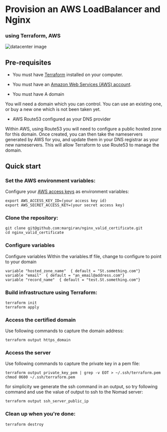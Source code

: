 # Provision an AWS LoadBalancer and Nginx 

### using Terraform, AWS 

![datacenter image](https://github.com/margiran/nginx_valid_certificate/blob/master/diagram/load_balancing_in_aws_cloud.png?raw=true)

## Pre-requisites

* You must have [Terraform](https://www.terraform.io/downloads) installed on your computer. 
* You must have an [Amazon Web Services (AWS) account](http://aws.amazon.com/).

* You must have A domain

You will need a domain which you can control. You can use an existing one, or buy a new one which is not been taken yet. 

* AWS Route53 configured as your DNS provider

Within AWS, using Route53 you will need to configure a public hosted zone for this domain. Once created, you can then take the nameservers generated by AWS for you, and update them in your DNS registrar as your new nameservers. This will allow Terraform to use Route53 to manage the domain.


## Quick start

### Set the AWS environment variables:

Configure your [AWS access 
keys](http://docs.aws.amazon.com/general/latest/gr/aws-sec-cred-types.html#access-keys-and-secret-access-keys) as 
environment variables:
```
export AWS_ACCESS_KEY_ID=(your access key id)
export AWS_SECRET_ACCESS_KEY=(your secret access key)
```

### Clone the repository:

```
git clone git@github.com:margiran/nginx_valid_certificate.git
cd nginx_valid_certificate
```

### Configure variables 
Configure variables Within the variables.tf file, change to configure to point to your domain 

```
variable "hosted_zone_name"  { default = "St.something.com"}
variable "email"  { default = "an_email@address.com"}
variable "record_name"  { default = "test.St.something.com"}
```

### Build infrastructure using Terraform:

```
terraform init
terraform apply
```

### Access the certified domain

Use following commands to capture the domain address:

```
terraform output https_domain
```

### Access the server

Use following commands to capture the private key in a pem file:

```
terraform output private_key_pem | grep -v EOT > ~/.ssh/terraform.pem
chmod 0600 ~/.ssh/terraform.pem
```

for simplicity we generate the ssh command in an output, so try following command and use the value of output to ssh to the Nomad server:

```
terraform output ssh_server_public_ip
```

### Clean up when you're done:

```
terraform destroy
```